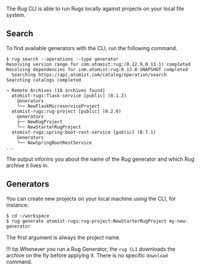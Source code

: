 The Rug CLI is able to run Rugs locally against projects on your local
file system.

## Search

To find available generators with the CLI, run the following command.

```console
$ rug search --operations --type generator
Resolving version range for com.atomist:rug:(0.12.9,0.13.1) completed
Resolving dependencies for com.atomist:rug:0.13.0-SNAPSHOT completed
  Searching https://api.atomist.com/catalog/operation/search
Searching catalogs completed

→ Remote Archives (18 archives found)
  atomist-rugs:flask-service [public] (0.1.2)
    Generators
    └── NewFlaskMicroserviceProject
  atomist-rugs:rug-project [public] (0.2.0)
    Generators
    ├── NewRugProject
    └── NewStarterRugProject
  atomist-rugs:spring-boot-rest-service [public] (0.7.1)
    Generators
    └── NewSpringBootRestService
...
```

The output informs you about the name of the Rug generator and which
Rug archive it lives in.

## Generators

You can create new projects on your local machine using the CLI, for instance:

```
$ cd ~/workspace
$ rug generate atomist-rugs:rug-project:NewStarterRugProject my-new-generator
```

The first argument is always the project name.

!!! tip
    Whenever you run a Rug Generator, the `rug CLI` downloads the archive on the
    fly before applying it. There is no specific `download` command.
